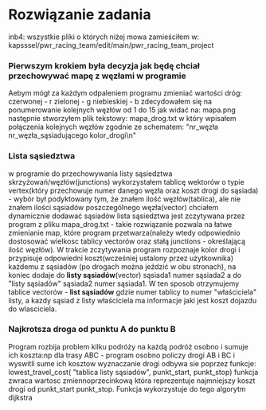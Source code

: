 # Rozwiązanie zadania 
inb4: wszystkie pliki o których niżej mowa zamieściłem w: kapsssel/pwr_racing_team/edit/main/pwr_racing_team_project 
### Pierwszym krokiem była decyzja jak będę chciał przechowywać mapę z węzłami w programie
Aebym mógł za każdym odpaleniem programu zmieniać wartości dróg:
czerwonej - r
zielonej - g
niebieskiej - b
zdecydowałem się na ponumerowanie kolejnych węzłów od 1 do 15 jak widać na: mapa.png
następnie stworzyłem plik tekstowy: 
mapa_drog.txt w który wpisałem połączenia kolejnych węzłów zgodnie ze schematem: "nr_węzła nr_węzła_sąsiadującego kolor_drogi\n"
### Lista sąsiedztwa
w programie do przechowywania listy sąsiedztwa skrzyżowań/węzłów(junctions) wykorzystałem tablicę wektorów o typie vertex(który przechowuje numer danego węzła oraz koszt drogi do sąsiada) - wybór był podyktowany tym, że znałem ilość węzłów(tablica), ale nie znałem ilości sąsiadów poszczególnego węzła(vector) chciałem dynamicznie dodawać sąsiadów
lista sąsiedztwa jest zczytywana przez program z pliku mapa_drog.txt - takie rozwiązanie pozwala na łatwe zmienianie map, które program przetwarza(należy wtedy odpowiednio dostosować wielkosc tablicy vectorów oraz stałą junctions - określającą ilość węzłów). W trakcie zczytywania program rozpoznaje kolor drogi i przypisuje odpowiedni koszt(wcześniej ustalony przez użytkownika) każdemu z sąsiadów (po drogach można jeździć w obu stronach), na koniec dodaje do __listy sąsiadów__(vector) sąsiada1 numer sąsiada2 a do "listy sąsiadów" sąsiada2 numer sąsiada1. W ten sposob otrzymujemy tablice vectorów - __list sąsiadów__ gdzie numer tablicy to numer "właściciela" listy, a kazdy sąsiad z listy właściciela ma informacje jaki jest koszt dojazdu do wlasciciela.
### Najkrotsza droga od punktu A do punktu B
Program rozbija problem kilku podróży na każdą podróż osobno i sumuje ich koszta:np dla trasy ABC - program osobno policzy drogi AB i BC i wyswitli sume ich kosztow
wyznaczanie drogi odbywa sie poprzez funkcje: lowest_travel_cost( "tablica listy sąsiadów", punkt_start, punkt_stop) funkcja zwraca wartosc zmiennoprzecinkową która reprezentuje najmniejszy koszt drogi od punkt_start punkt_stop. Funkcja wykorzystuje do tego algorytm dijkstra
